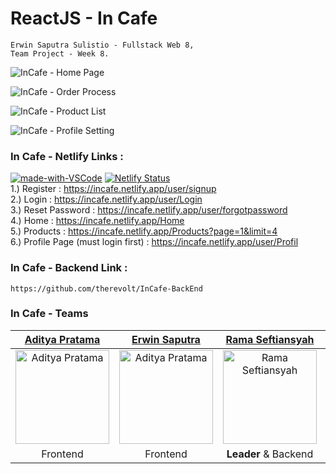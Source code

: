 # ReactJS - In Cafe
    Erwin Saputra Sulistio - Fullstack Web 8, 
    Team Project - Week 8.

![InCafe - Home Page](https://user-images.githubusercontent.com/77045083/116245936-b2661e00-a793-11eb-84ca-1401ade1bec4.png)  

![InCafe - Order Process](https://user-images.githubusercontent.com/77045083/116245953-b6923b80-a793-11eb-9c32-c111584b7fd3.png)  

![InCafe - Product List](https://user-images.githubusercontent.com/77045083/116245971-bb56ef80-a793-11eb-9b90-56ce9a273465.png)  

![InCafe - Profile Setting](https://user-images.githubusercontent.com/77045083/116245993-bf830d00-a793-11eb-8131-338bb7aa8f9d.png)  

### In Cafe - Netlify Links :  

[![made-with-VSCode](https://img.shields.io/badge/Made%20for-VSCode-1f425f.svg)](https://code.visualstudio.com/)
[![Netlify Status](https://api.netlify.com/api/v1/badges/3e5e5f0e-297c-4bbe-85d7-12793c76f338/deploy-status)](https://app.netlify.com/sites/ciwin-react-tickitz-arkademy/deploys)   
1.) Register : https://incafe.netlify.app/user/signup  
2.) Login : https://incafe.netlify.app/user/Login  
3.) Reset Password : https://incafe.netlify.app/user/forgotpassword  
4.) Home : https://incafe.netlify.app/Home  
5.) Products : https://incafe.netlify.app/Products?page=1&limit=4  
6.) Profile Page (must login first) : https://incafe.netlify.app/user/Profil  

### In Cafe - Backend Link :
    https://github.com/therevolt/InCafe-BackEnd

### In Cafe - Teams
[Aditya Pratama](https://github.com/heatclift77) | [Erwin Saputra](https://github.com/ErwinSaputraSulistio) | [Rama Seftiansyah](https://github.com/therevolt) | [Wisnu Prasetio](https://github.com/prasetioad)
:-: | :-: | :-: | :-:
<img src="https://avatars.githubusercontent.com/u/73774501?v=4" alt="Aditya Pratama" width="150"/> | <img src="https://avatars.githubusercontent.com/u/77045083?v=4" alt="Aditya Pratama" width="150"/> | <img src="https://avatars.githubusercontent.com/u/58101157?v=4" alt="Rama Seftiansyah" width="150"/> | <img src="https://avatars.githubusercontent.com/u/66661143?v=4" alt="Wisnu Prasetio" width="150"/>
Frontend | Frontend | <b>Leader</b> & Backend | Backend

